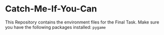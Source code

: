 # Catch-Me-If-You-Can
This Repository contains the environment files for the Final Task. Make sure you have the following packages installed: ```pygame```
